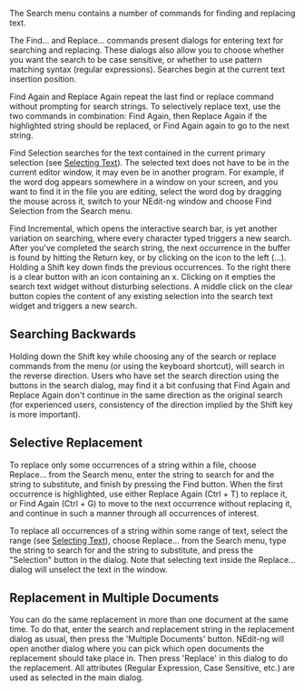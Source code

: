 
The Search menu contains a number of commands for finding and replacing
text.

The Find... and Replace... commands present dialogs for entering text
for searching and replacing. These dialogs also allow you to choose
whether you want the search to be case sensitive, or whether to use
pattern matching syntax (regular expressions). Searches begin at the
current text insertion position.

Find Again and Replace Again repeat the last find or replace command
without prompting for search strings. To selectively replace text, use
the two commands in combination: Find Again, then Replace Again if the
highlighted string should be replaced, or Find Again again to go to the
next string.

Find Selection searches for the text contained in the current primary
selection (see [Selecting Text](02.md)). The selected text does not have to
be in the current editor window, it may even be in another program. For
example, if the word dog appears somewhere in a window on your screen,
and you want to find it in the file you are editing, select the word dog
by dragging the mouse across it, switch to your NEdit-ng window and
choose Find Selection from the Search menu.

Find Incremental, which opens the interactive search bar, is yet another
variation on searching, where every character typed triggers a new
search. After you've completed the search string, the next occurrence in
the buffer is found by hitting the Return key, or by clicking on the
icon to the left (...). Holding a Shift key down finds the
previous occurrences. To the right there is a clear button with an icon
containing an x. Clicking on it empties the search text widget without
disturbing selections. A middle click on the clear button copies the
content of any existing selection into the search text widget and
triggers a new search.

## Searching Backwards

Holding down the Shift key while choosing any of the search or replace
commands from the menu (or using the keyboard shortcut), will search in
the reverse direction. Users who have set the search direction using the
buttons in the search dialog, may find it a bit confusing that Find
Again and Replace Again don't continue in the same direction as the
original search (for experienced users, consistency of the direction
implied by the Shift key is more important).

## Selective Replacement

To replace only some occurrences of a string within a file, choose
Replace... from the Search menu, enter the string to search for and the
string to substitute, and finish by pressing the Find button. When the
first occurrence is highlighted, use either Replace Again (Ctrl + T) to
replace it, or Find Again (Ctrl + G) to move to the next occurrence
without replacing it, and continue in such a manner through all
occurrences of interest.

To replace all occurrences of a string within some range of text, select
the range (see [Selecting Text](02.md)), choose Replace... from the Search
menu, type the string to search for and the string to substitute, and
press the "Selection" button in the dialog. Note that selecting text
inside the Replace... dialog will unselect the text in the window.

## Replacement in Multiple Documents

You can do the same replacement in more than one document at the same
time. To do that, enter the search and replacement string in the
replacement dialog as usual, then press the 'Multiple Documents' button.
NEdit-ng will open another dialog where you can pick which open
documents the replacement should take place in. Then press 'Replace' in
this dialog to do the replacement. All attributes (Regular Expression,
Case Sensitive, etc.) are used as selected in the main dialog.
